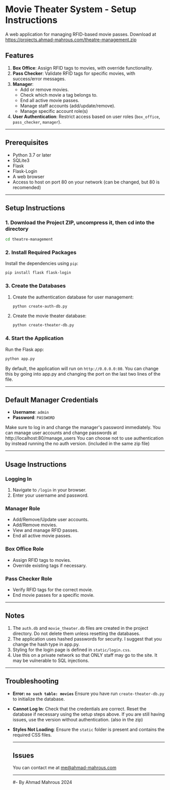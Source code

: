 # Movie Theater System - Setup Instructions

A web application for managing RFID-based movie passes. Download at https://projects.ahmad-mahrous.com/theatre-management.zip

## Features

1. **Box Office**: Assign RFID tags to movies, with override functionality.
2. **Pass Checker**: Validate RFID tags for specific movies, with success/error messages.
3. **Manager**:
   - Add or remove movies.
   - Check which movie a tag belongs to.
   - End all active movie passes.
   - Manage staff accounts (add/update/remove).
   - Manage specific account role(s)
4. **User Authentication**: Restrict access based on user roles (`box_office`, `pass_checker`, `manager`).

---

## Prerequisites

- Python 3.7 or later
- SQLite3
- Flask
- Flask-Login
- A web browser
- Access to host on port 80 on your network (can be changed, but 80 is recomended)

---

## Setup Instructions

### 1. Download the Project ZIP, uncompress it, then cd into the directory
```bash
cd theatre-management
```

### 2. Install Required Packages
Install the dependencies using `pip`:
```bash
pip install flask flask-login
```

### 3. Create the Databases
1. Create the authentication database for user management:
   ```bash
   python create-auth-db.py
   ```
2. Create the movie theater database:
   ```bash
   python create-theater-db.py
   ```

### 4. Start the Application
Run the Flask app:
```bash
python app.py
```

By default, the application will run on `http://0.0.0.0:80`.
You can change this by going into app.py and changing the port on the last two lines of the file.

---

## Default Manager Credentials

- **Username**: `admin`
- **Password**: `PASSWORD`

Make sure to log in and change the manager's password immediately.
You can manage user accounts and change passwords at http://localhost:80/manage_users
You can choose not to use authentication by instead running the no auth version. (included in the same zip file)

---

## Usage Instructions

### Logging In
1. Navigate to `/login` in your browser.
2. Enter your username and password.

### Manager Role
- Add/Remove/Update user accounts.
- Add/Remove movies.
- View and manage RFID passes.
- End all active movie passes.

### Box Office Role
- Assign RFID tags to movies.
- Override existing tags if necessary.

### Pass Checker Role
- Verify RFID tags for the correct movie.
- End movie passes for a specific movie.

---

## Notes

1. The `auth.db` and `movie_theater.db` files are created in the project directory. Do not delete them unless resetting the databases.
2. The application uses hashed passwords for security. I suggest that you change the hash type in app.py. 
3. Styling for the login page is defined in `static/login.css`.
4. Use this on a private network so that ONLY staff may go to the site. It may be vulnerable to SQL injections.

---

## Troubleshooting

- **Error: `no such table: movies`**
  Ensure you have run `create-theater-db.py` to initialize the database.
  
- **Cannot Log In**:
  Check that the credentials are correct. Reset the database if necessary using the setup steps above. If you are still having issues, use the version without authentication. (also in the zip)

- **Styles Not Loading**:
  Ensure the `static` folder is present and contains the required CSS files.

  ---

  ## Issues
  You can contact me at me@ahmad-mahrous.com

  ---

  #- By Ahmad Mahrous 2024
